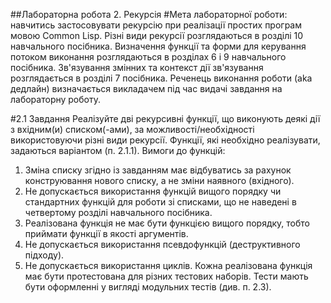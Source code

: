 ##Лабораторна робота 2. Рекурсія
#Мета лабораторної роботи: навчитись застосовувати рекурсію при реалізації простих
програм мовою Common Lisp.
Різні види рекурсії розглядаються в розділі 10 навчального посібника. Визначення
функції та форми для керування потоком виконання розглядаються в розділах 6 і 9
навчального посібника. Зв'язування змінних та контекст дії зв'язування розглядається в
розділі 7 посібника.
Реченець виконання роботи (aka дедлайн) визначається викладачем під час видачі
завдання на лабораторну роботу.

#2.1 Завдання
Реалізуйте дві рекурсивні функції, що виконують деякі дії з вхідним(и) списком(-ами), за
можливості/необхідності використовуючи різні види рекурсії. Функції, які необхідно
реалізувати, задаються варіантом (п. 2.1.1). Вимоги до функцій:
1. Зміна списку згідно із завданням має відбуватись за рахунок конструювання нового
списку, а не зміни наявного (вхідного).
2. Не допускається використання функцій вищого порядку чи стандартних функцій
для роботи зі списками, що не наведені в четвертому розділі навчального
посібника.
3. Реалізована функція не має бути функцією вищого порядку, тобто приймати функції
в якості аргументів.
4. Не допускається використання псевдофункцій (деструктивного підходу).
5. Не допускається використання циклів.
Кожна реалізована функція має бути протестована для різних тестових наборів. Тести
мають бути оформленні у вигляді модульних тестів (див. п. 2.3).
